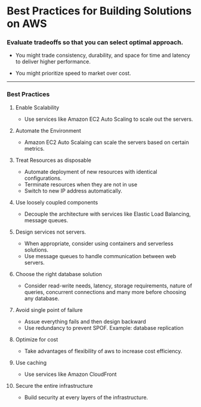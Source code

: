 # Best Practices for Building Solutions on AWS

### Evaluate tradeoffs so that you can select optimal approach.

-  You might trade consistency, durability, and space for time and latency to 
    deliver higher performance. 

- You might prioritize speed to market over cost.

---

### Best Practices

1. Enable Scalability
    - Use services like Amazon EC2 Auto Scaling to scale out the servers.

2. Automate the Environment
    - Amazon EC2 Auto Scalaing can scale the servers based on certain metrics.

3. Treat Resources as disposable
    - Automate deployment of new resources with identical configurations.
    - Terminate resources when they are not in use
    - Switch to new IP address automatically.

4. Use loosely coupled components
    - Decouple the architecture with services like Elastic Load Balancing, message queues.

5. Design services not servers.
    - When appropriate, consider using containers and serverless solutions.
    - Use message queues to handle communication between web servers.

6. Choose the right database solution
    - Consider read-write needs, latency, storage requirements, nature of queries, concurrent connections and many more before choosing any database.

7. Avoid single point of failure
    - Assue everything fails and then design backward
    - Use redundancy to prevent SPOF. Example: database replication

8. Optimize for cost
    - Take advantages of flexibility of aws to increase cost efficiency.

9. Use caching
    - Use services like Amazon CloudFront

10. Secure the entire infrastructure
    - Build security at every layers of the infrastructure.